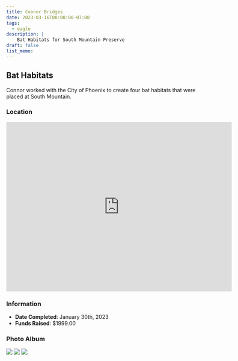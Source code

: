 ```yaml
---
title: Connor Bridges
date: 2023-03-16T00:00:00-07:00
tags:
  - eagle
description: |
    Bat Habitats for South Mountain Preserve
draft: false
list_memo:
---
```


## Bat Habitats

Connor worked with the City of Phoenix to create four bat habitats that were placed at South Mountain.

### Location

<iframe src="https://www.google.com/maps/embed?pb=!1m17!1m12!1m3!1d415.6151411338942!2d-112.08394076841563!3d33.347975600916186!2m3!1f72.4294534025666!2f0!3f0!3m2!1i1024!2i768!4f35!3m2!1m1!2zMzPCsDIwJzUxLjkiTiAxMTLCsDA0JzU3LjIiVw!5e1!3m2!1sen!2sus!4v1711371064778!5m2!1sen!2sus" width="600" height="450" style="border:0;" allowfullscreen="" loading="lazy" referrerpolicy="no-referrer-when-downgrade"></iframe>

### Information

* **Date Completed**: January 30th, 2023
* **Funds Raised**: $1999.00

### Photo Album

![](../images/connor-bridges/20230129T145945-BridgesFamilyConnorEagleProjectBuild-me.jpg)
![](../images/connor-bridges/20230211T110927-ConnorEagleProjectInstallDay.jpg)
![](../images/connor-bridges/20230211T111029-BridgesFamilyConnorEagleProjectInstallDay-me.jpg)
